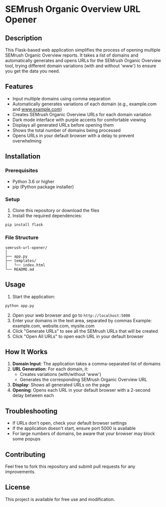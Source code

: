 # SEMrush Organic Overview URL Opener

## Description
This Flask-based web application simplifies the process of opening multiple SEMrush Organic Overview reports. It takes a list of domains and automatically generates and opens URLs for the SEMrush Organic Overview tool, trying different domain variations (with and without 'www') to ensure you get the data you need.

## Features
- Input multiple domains using comma separation
- Automatically generates variations of each domain (e.g., example.com and www.example.com)
- Creates SEMrush Organic Overview URLs for each domain variation
- Dark mode interface with purple accents for comfortable viewing
- Displays all generated URLs before opening them
- Shows the total number of domains being processed
- Opens URLs in your default browser with a delay to prevent overwhelming

## Installation

### Prerequisites
- Python 3.6 or higher
- pip (Python package installer)

### Setup
1. Clone this repository or download the files
2. Install the required dependencies:
```bash
pip install flask
```

### File Structure
```
semrush-url-opener/
│
├── app.py
├── templates/
│   └── index.html
└── README.md
```

## Usage
1. Start the application:
```bash
python app.py
```
2. Open your web browser and go to `http://localhost:5000`
3. Enter your domains in the text area, separated by commas
   Example: example.com, website.com, mysite.com
4. Click "Generate URLs" to see all the SEMrush URLs that will be created
5. Click "Open All URLs" to open each URL in your default browser

## How It Works
1. **Domain Input**: The application takes a comma-separated list of domains
2. **URL Generation**: For each domain, it:
   - Creates variations (with/without 'www')
   - Generates the corresponding SEMrush Organic Overview URL
3. **Display**: Shows all generated URLs on the page
4. **Opening**: Opens each URL in your default browser with a 2-second delay between each

## Troubleshooting
- If URLs don't open, check your default browser settings
- If the application doesn't start, ensure port 5000 is available
- For large numbers of domains, be aware that your browser may block some popups

## Contributing
Feel free to fork this repository and submit pull requests for any improvements.

## License
This project is available for free use and modification.